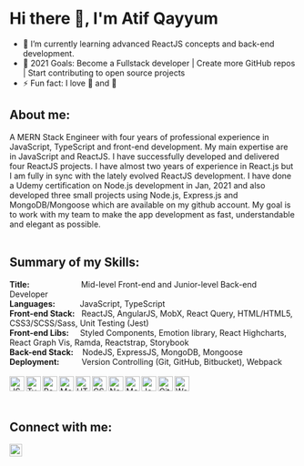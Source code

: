 # Hi there 👋, I'm Atif Qayyum

- 🌱 I’m currently learning advanced ReactJS concepts and back-end development.
- 🥅 2021 Goals: Become a Fullstack developer | Create more GitHub repos | Start contributing to open source projects
- ⚡ Fun fact: I love 🏀 and 🏓

## About me:

A MERN Stack Engineer with four years of professional experience in JavaScript, TypeScript and front-end development. My main expertise are in JavaScript and ReactJS. I have successfully developed and delivered four ReactJS projects. I have almost two years of experience in React.js but I am fully in sync with the lately evolved ReactJS development. I have done a Udemy certification on Node.js development in Jan, 2021 and also developed three small projects using Node.js, Express.js and MongoDB/Mongoose which are available on my github account. My goal is to work with my team to make the app development as fast, understandable and elegant as possible.
<br />
<br />
## Summary of my Skills:
**Title:**&nbsp;&nbsp;&nbsp;&nbsp;&nbsp;&nbsp;&nbsp;&nbsp;&nbsp;&nbsp;&nbsp;&nbsp;&nbsp;&nbsp;&nbsp;&nbsp;&nbsp;&nbsp;&nbsp;&nbsp;&nbsp;&nbsp;&nbsp;Mid-level Front-end and Junior-level Back-end Developer
<br />**Languages:**&nbsp;&nbsp;&nbsp;&nbsp;&nbsp;&nbsp;&nbsp;&nbsp;&nbsp;&nbsp;&nbsp;JavaScript, TypeScript
<br />**Front-end Stack:**&nbsp;&nbsp;&nbsp;ReactJS, AngularJS, MobX, React Query, HTML/HTML5, CSS3/SCSS/Sass, Unit Testing (Jest)
<br />**Front-end Libs:**&nbsp;&nbsp;&nbsp;&nbsp;&nbsp;Styled Components, Emotion library, React Highcharts, React Graph Vis, Ramda, Reactstrap, Storybook
<br />**Back-end Stack:**&nbsp;&nbsp;&nbsp;&nbsp;NodeJS, ExpressJS, MongoDB, Mongoose
<br />**Deployment:**&nbsp;&nbsp;&nbsp;&nbsp;&nbsp;&nbsp;&nbsp;&nbsp;&nbsp;&nbsp;Version Controlling (Git, GitHub, Bitbucket), Webpack
<br />
<br />
<img align="left" alt="JS" width="26px" height="26px" src="https://upload.wikimedia.org/wikipedia/commons/thumb/9/99/Unofficial_JavaScript_logo_2.svg/131px-Unofficial_JavaScript_logo_2.svg.png" />
<img align="left" alt="TypeScript" width="26px" height="26px" src="https://upload.wikimedia.org/wikipedia/commons/thumb/4/4c/Typescript_logo_2020.svg/1200px-Typescript_logo_2020.svg.png" />
<img align="left" alt="ReactJS" width="26px" height="26px" src="https://upload.wikimedia.org/wikipedia/commons/thumb/a/a7/React-icon.svg/1200px-React-icon.svg.png" />
<img align="left" alt="MobX" width="26px" height="26px" src="https://mobx.js.org/img/mobx.png" />
<img align="left" alt="HTML5" width="26px" height="26px" src="https://upload.wikimedia.org/wikipedia/commons/thumb/6/61/HTML5_logo_and_wordmark.svg/1200px-HTML5_logo_and_wordmark.svg.png" />
<img align="left" alt="CSS" width="26px" height="26px" src="https://upload.wikimedia.org/wikipedia/commons/thumb/d/d5/CSS3_logo_and_wordmark.svg/1200px-CSS3_logo_and_wordmark.svg.png" />
<img align="left" alt="NodeJS" width="26px" height="26px" src="https://d2eip9sf3oo6c2.cloudfront.net/tags/images/000/000/256/full/nodejslogo.png" />
<img align="left" alt="MongoDB" width="26px" height="26px" src="https://miro.medium.com/max/640/1*-ivYkzeuYJedPKdEdfnNlg.png" />
<img align="left" alt="Jest" width="26px" height="26px" src="https://seeklogo.com/images/J/jest-logo-F9901EBBF7-seeklogo.com.png" />
<img align="left" alt="Git" width="26px" height="26px" src="https://git-scm.com/images/logos/logomark-orange@2x.png" />
<img align="left" alt="Webpack" width="26px" height="26px" src="https://cdn.auth0.com/blog/webpack/logo.png" />

<br /> 
<br />

## Connect with me:

[<img align="left" alt="LinkedIn" width="22px" src="https://upload.wikimedia.org/wikipedia/commons/thumb/c/ca/LinkedIn_logo_initials.png/600px-LinkedIn_logo_initials.png" />][linkedin]

[linkedin]: https://www.linkedin.com/in/aqarain
